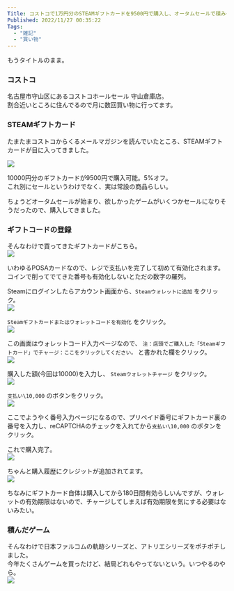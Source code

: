 ```yaml
---
Title: コストコで1万円分のSTEAMギフトカードを9500円で購入し、オータムセールで積みゲーを買いまくる話
Published: 2022/11/27 00:35:22
Tags:
  - "雑記"
  - "買い物"
---
```


もうタイトルのまま。  

### コストコ

名古屋市守山区にあるコストコホールセール 守山倉庫店。  
割合近いところに住んでるので月に数回買い物に行ってます。  

### STEAMギフトカード

たまたまコストコからくるメールマガジンを読んでいたところ、STEAMギフトカードが目に入ってきました。  


![](costoco-mail.png)

10000円分のギフトカードが9500円で購入可能。5%オフ。  
これ別にセールというわけでなく、実は常設の商品らしい。  

ちょうどオータムセールが始まり、欲しかったゲームがいくつかセールになりそうだったので、購入してきました。  

### ギフトコードの登録  

そんなわけで買ってきたギフトカードがこちら。  
![](postcard.png)

いわゆるPOSAカードなので、レジで支払いを完了して初めて有効化されます。  
コインで削ってでてきた番号も有効化しないとただの数字の羅列。  

Steamにログインしたらアカウント画面から、`Steamウォレットに追加` をクリック。  
![](account.png)

`Steamギフトカードまたはウォレットコードを有効化` をクリック。  
![](add_credit_1.png)

この画面はウォレットコード入力ページなので、 `注：店頭でご購入した「Steamギフトカード」でチャージ：ここをクリックしてください。` と書かれた欄をクリック。  
![](add_credit_2.png)

購入した額(今回は10000)を入力し、 `Steamウォレットチャージ` をクリック。  
![](add_credit_3.png)

`支払い\10,000` のボタンをクリック。  
![](add_credit_4.png)

ここでようやく番号入力ページになるので、プリペイド番号にギフトカード裏の番号を入力し、reCAPTCHAのチェックを入れてから`支払い\10,000` のボタンをクリック。  

これで購入完了。  
![](add_credit_6.png)

ちゃんと購入履歴にクレジットが追加されてます。  
![](add_credit_7.png)

ちなみにギフトカード自体は購入してから180日間有効らしいんですが、ウォレットの有効期限はないので、チャージしてしまえば有効期限を気にする必要はないみたい。  

### 積んだゲーム

そんなわけで日本ファルコムの軌跡シリーズと、アトリエシリーズをポチポチしました。  
今年たくさんゲームを買ったけど、結局どれもやってないという。いつやるのやら。  
![](tumigame.png)
